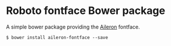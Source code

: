 # Roboto fontface Bower package

A simple bower package providing the [Aileron](http://www.fontsc.com/font/aileron) fontface.


```
$ bower install aileron-fontface --save
```
